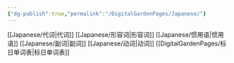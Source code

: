 ```yaml
---
{"dg-publish":true,"permalink":"/DigitalGardenPages/Japanese/"}
---
```


[[Japanese/代词\|代词]]
[[Japanese/形容词\|形容词]]
[[Japanese/惯用语\|惯用语]]
[[Japanese/副词\|副词]]
[[Japanese/动词\|动词]]
[[DigitalGardenPages/标日单词表\|标日单词表]]